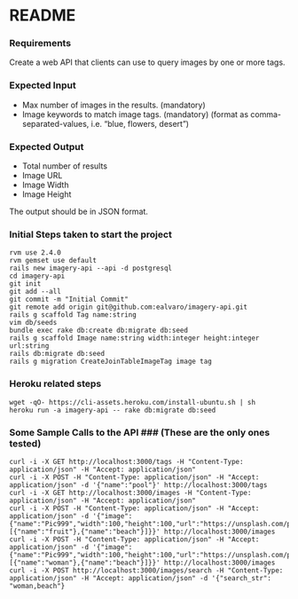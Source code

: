 # README

### Requirements ###

Create a web API that clients can use to query images by one or more tags.

### Expected Input ###

- Max number of images in the results. (mandatory)
- Image keywords to match image tags.  (mandatory) (format as comma-separated-values, i.e. “blue, flowers, desert”)

### Expected Output ###

- Total number of results
- Image URL
- Image Width
- Image Height

The output should be in JSON format.

### Initial Steps taken to start the project ###

```shell
rvm use 2.4.0
rvm gemset use default
rails new imagery-api --api -d postgresql
cd imagery-api
git init
git add --all
git commit -m "Initial Commit"
git remote add origin git@github.com:ealvaro/imagery-api.git
rails g scaffold Tag name:string
vim db/seeds
bundle exec rake db:create db:migrate db:seed
rails g scaffold Image name:string width:integer height:integer url:string
rails db:migrate db:seed
rails g migration CreateJoinTableImageTag image tag

```

### Heroku related steps ###

```shell
wget -qO- https://cli-assets.heroku.com/install-ubuntu.sh | sh
heroku run -a imagery-api -- rake db:migrate db:seed
```

### Some Sample Calls to the API ### (These are the only ones tested)

```shell
curl -i -X GET http://localhost:3000/tags -H "Content-Type: application/json" -H "Accept: application/json"
curl -i -X POST -H "Content-Type: application/json" -H "Accept: application/json" -d '{"name":"pool"}' http://localhost:3000/tags
curl -i -X GET http://localhost:3000/images -H "Content-Type: application/json" -H "Accept: application/json"
curl -i -X POST -H "Content-Type: application/json" -H "Accept: application/json" -d '{"image":{"name":"Pic999","width":100,"height":100,"url":"https://unsplash.com/photos/3Vr4qQvQn34","tags":[{"name":"fruit"},{"name":"beach"}]}}' http://localhost:3000/images
curl -i -X POST -H "Content-Type: application/json" -H "Accept: application/json" -d '{"image":{"name":"Pic999","width":100,"height":100,"url":"https://unsplash.com/photos/4_RwGQCveHQ","tags":[{"name":"woman"},{"name":"beach"}]}}' http://localhost:3000/images
curl -i -X POST http://localhost:3000/images/search -H "Content-Type: application/json" -H "Accept: application/json" -d '{"search_str": "woman,beach"}
```
